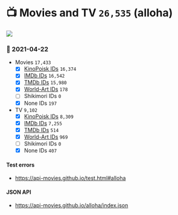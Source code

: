# :tv: Movies and TV `26,535` (alloha)

<a href="https://API-Movies.github.io"><img src="https://API-Movies.github.io/banner.png?cache"></a>

### :date: 2021-04-22
- Movies `17,433`
  - [x] <a href="https://API-Movies.github.io/alloha/movie_kinopoisk_ids.json">KinoPoisk IDs</a> `16,374`
  - [x] <a href="https://API-Movies.github.io/alloha/movie_imdb_ids.json">IMDb IDs</a> `16,542`
  - [x] <a href="https://API-Movies.github.io/alloha/movie_tmdb_ids.json">TMDb IDs</a> `15,980`
  - [x] <a href="https://API-Movies.github.io/alloha/movie_world_art_ids.json">World-Art IDs</a> `178`
  - [ ] Shikimori IDs `0`
  - [x] None IDs `197`
- TV `9,102`
  - [x] <a href="https://API-Movies.github.io/alloha/tv_kinopoisk_ids.json">KinoPoisk IDs</a> `8,309`
  - [x] <a href="https://API-Movies.github.io/alloha/tv_imdb_ids.json">IMDb IDs</a> `7,255`
  - [x] <a href="https://API-Movies.github.io/alloha/tv_tmdb_ids.json">TMDb IDs</a> `514`
  - [x] <a href="https://API-Movies.github.io/alloha/tv_world_art_ids.json">World-Art IDs</a> `969`
  - [ ] Shikimori IDs `0`
  - [x] None IDs `407`
#### Test errors
- <a href='https://api-movies.github.io/test.html#alloha'>https://api-movies.github.io/test.html#alloha</a>
#### JSON API
- <a href='https://api-movies.github.io/alloha/index.json'>https://api-movies.github.io/alloha/index.json</a>
